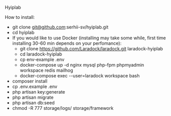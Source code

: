 Hyiplab

How to install:

- git clone git@github.com:serhii-sv/hyiplab.git
- cd hyiplab
- If you would like to use Docker (installing may take some while, first time installing 30-60 min depends on your perfomance):
    - git clone https://github.com/Laradock/laradock.git laradock-hyiplab
    - cd laradock-hyiplab
    - cp env-example .env
    - docker-compose up -d nginx mysql php-fpm phpmyadmin workspace redis mailhog
    - docker-compose exec --user=laradock workspace bash
- composer install
- cp .env.example .env
- php artisan key:generate
- php artisan migrate
- php artisan db:seed
- chmod -R 777 storage/logs/ storage/framework